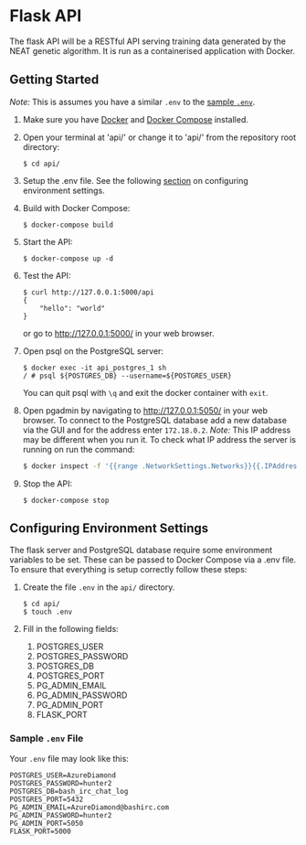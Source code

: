 # Flask API
The flask API will be a RESTful API serving training data generated by the NEAT genetic algorithm. It is run as a containerised application with Docker.

## Getting Started
_Note:_ This is assumes you have a similar ```.env``` to the [sample ```.env```](#sample-env-file).

1.	 Make sure you have [Docker](https://docs.docker.com/install/) and [Docker Compose](https://docs.docker.com/compose/install/) installed.

2.	Open your terminal at 'api/' or change it to 'api/' from the repository root directory:
    ```shell
    $ cd api/
    ```
    
3.	Setup the .env file. See the following [section](#configuring-environment-settings) on configuring environment settings.
 
4.	Build with Docker Compose:
    ```shell
    $ docker-compose build
    ```
    
5.	Start the API:
    ```shell
    $ docker-compose up -d
    ```
    
6.	Test the API:
    ```shell
    $ curl http://127.0.0.1:5000/api
    {
        "hello": "world"
    }
    ```
    or go to http://127.0.0.1:5000/ in your web browser.
    
7.	Open psql on the PostgreSQL server:
    ```shell
    $ docker exec -it api_postgres_1 sh
    / # psql ${POSTGRES_DB} --username=${POSTGRES_USER}
    ```
    You can quit psql with ```\q``` and exit the docker container with ```exit```.
 
8.  Open pgadmin by navigating to http://127.0.0.1:5050/ in your web browser.
    To connect to the PostgreSQL database add a new database via the GUI and for the address enter ```172.18.0.2```. 
    _Note:_ This IP address may be different when you run it. To check what IP address the server is running on run the command:
    ```bash
    $ docker inspect -f '{{range .NetworkSettings.Networks}}{{.IPAddress}}{{end}}' <postgresql_container_name>
    ```
    
9.  Stop the API:
    ```shell
    $ docker-compose stop
    ```
    
## Configuring Environment Settings
The flask server and PostgreSQL database require some environment variables to be set. These can be passed to Docker Compose via a .env file. To ensure that everything is setup correctly follow these steps:
1.	Create the file ```.env``` in the ```api/``` directory.
    ```shell
    $ cd api/
    $ touch .env
    ```
    
2.	Fill in the following fields:
    1.	POSTGRES_USER
    2.	POSTGRES_PASSWORD
    3.	POSTGRES_DB
    4.	POSTGRES_PORT
    5.  PG_ADMIN_EMAIL
    6.  PG_ADMIN_PASSWORD
    7.  PG_ADMIN_PORT
    8.	FLASK_PORT

### Sample ```.env``` File
Your ```.env``` file may look like this:
```text
POSTGRES_USER=AzureDiamond
POSTGRES_PASSWORD=hunter2
POSTGRES_DB=bash_irc_chat_log
POSTGRES_PORT=5432
PG_ADMIN_EMAIL=AzureDiamond@bashirc.com
PG_ADMIN_PASSWORD=hunter2
PG_ADMIN_PORT=5050
FLASK_PORT=5000
```
